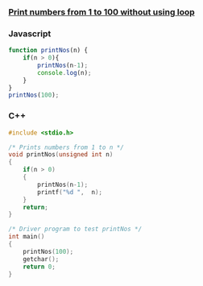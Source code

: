 ### [Print numbers from 1 to 100 without using loop](http://www.geeksforgeeks.org/how-will-you-print-numbers-from-1-to-200-without-using-loop/)

### Javascript
```js
function printNos(n) {
    if(n > 0){
        printNos(n-1);
        console.log(n);
    }
}
printNos(100);
```

### C++
```cpp
#include <stdio.h>

/* Prints numbers from 1 to n */
void printNos(unsigned int n)
{
    if(n > 0)
    {
        printNos(n-1);
        printf("%d ",  n);
    }
    return;
}

/* Driver program to test printNos */
int main()
{
    printNos(100);
    getchar();
    return 0;
}
```
